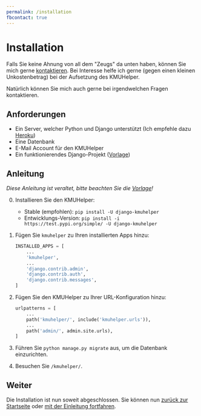 ```yaml
---
permalink: /installation
fbcontact: true
---
```


# Installation

Falls Sie keine Ahnung von all dem "Zeugs" da unten haben, können Sie mich gerne [kontaktieren](<{{ site.kontakt_url }}>). Bei Interesse helfe ich gerne (gegen einen kleinen Unkostenbetrag) bei der Aufsetzung des KMUHelper.

Natürlich können Sie mich auch gerne bei irgendwelchen Fragen kontaktieren.

## Anforderungen

- Ein Server, welcher Python und Django unterstützt (Ich empfehle dazu [Heroku](https://heroku.com))
- Eine Datenbank
- E-Mail Account für den KMUHelper
- Ein funktionierendes Django-Projekt ([Vorlage](https://github.com/rafaelurben/django-kmuhelper-template-heroku))

## Anleitung

*Diese Anleitung ist veraltet, bitte beachten Sie die [Vorlage](https://github.com/rafaelurben/django-kmuhelper-template-heroku)!*

0. Installieren Sie den KMUHelper:

    - Stable (empfohlen): `pip install -U django-kmuhelper`
    - Entwicklungs-Version: `pip install -i https://test.pypi.org/simple/ -U django-kmuhelper`

1. Fügen Sie `kmuhelper` zu Ihren installierten Apps hinzu:

    ```python
    INSTALLED_APPS = [
        ...
        'kmuhelper',
        ...
        'django.contrib.admin',
        'django.contrib.auth',
        'django.contrib.messages',
    ]
    ```

2. Fügen Sie den KMUHelper zu Ihrer URL-Konfiguration hinzu:

    ```python
    urlpatterns = [
        ...
        path('kmuhelper/', include('kmuhelper.urls')),
        ...
        path('admin/', admin.site.urls),
    ]
    ```

3. Führen Sie `python manage.py migrate` aus, um die Datenbank einzurichten.

4. Besuchen Sie `/kmuhelper/`.

## Weiter

Die Installation ist nun soweit abgeschlossen. Sie können nun [zurück zur Startseite](./README.md) oder [mit der Einleitung fortfahren](manual/README.md).
